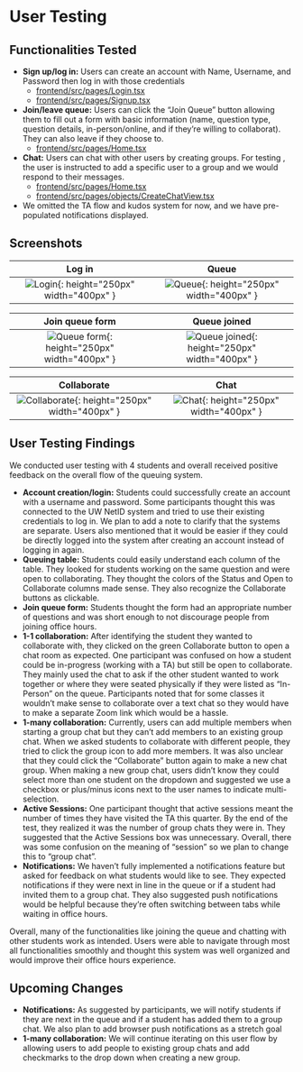 # User Testing
## Functionalities Tested
- **Sign up/log in:** Users can create an account with Name, Username, and Password then log in with those credentials
  - [frontend/src/pages/Login.tsx](https://www.google.com/url?q=https://github.com/UWSocialComputing/power-hour-code/blob/main/frontend/src/pages/Login.tsx&sa=D&source=editors&ust=1685776897285883&usg=AOvVaw1-dQe1HX7JlWc5_m6_D5GG)
  - [frontend/src/pages/Signup.tsx](https://www.google.com/url?q=https://github.com/UWSocialComputing/power-hour-code/blob/main/frontend/src/pages/Signup.tsx&sa=D&source=editors&ust=1685776897286498&usg=AOvVaw0WnCoWjuJjB1PtwtogfC6V)
- **Join/leave queue:** Users can click the “Join Queue” button allowing them to fill out a form with basic information (name, question type, question details, in-person/online, and if they’re willing to collaborat). They can also leave if they choose to.
  - [frontend/src/pages/Home.tsx](https://www.google.com/url?q=https://github.com/UWSocialComputing/power-hour-code/blob/main/frontend/src/pages/Home.tsx&sa=D&source=editors&ust=1685776897287362&usg=AOvVaw2J3-gExytA1gyToAeKsTx6)
- **Chat:** Users can chat with other users by creating groups. For testing , the user is instructed to add a specific user to a group and we would respond to their messages.
  - [frontend/src/pages/Home.tsx](https://www.google.com/url?q=https://github.com/UWSocialComputing/power-hour-code/blob/main/frontend/src/pages/Home.tsx&sa=D&source=editors&ust=1685776897288072&usg=AOvVaw2myR1UnrzrdotPAEKdQ7l7)
  - [frontend/src/pages/objects/CreateChatView.tsx](https://www.google.com/url?q=https://github.com/UWSocialComputing/power-hour-code/blob/main/frontend/src/pages/objects/CreateChatView.tsx&sa=D&source=editors&ust=1685776897288539&usg=AOvVaw0a1sLinFiBjPfqhQM-I_wG)
- We omitted the TA flow and kudos system for now, and we have pre-populated notifications displayed.

## Screenshots

|     Log in  |    Queue     |
|     :--:    |     :--:    |
| ![Login](/power-hour/img/UserTestingLogin.png){: height="250px" width="400px" }|![Queue](/power-hour/img/UserTestingQueue.png){: height="250px" width="400px" }|

|     Join queue form  |   Queue joined      |
|     :--:    |     :--:    |
| ![Queue form](/power-hour/img/UserTestingQueueForm.png){: height="250px" width="400px" } | ![Queue joined](/power-hour/img/UserTestingQueueJoined.png){: height="250px" width="400px" } |

|     Collaborate   |     Chat    |
|     :--:    |        :--:       |
| ![Collaborate](/power-hour/img/UserTestingCollaborate.png){: height="250px" width="400px" } | ![Chat](/power-hour/img/UserTestingChat.png){: height="250px" width="400px" } |

## User Testing Findings

We conducted user testing with 4 students and overall received positive feedback on the overall flow of the queuing system.
- **Account creation/login:** Students could successfully create an account with a username and password. Some participants thought this was connected to the UW NetID system and tried to use their existing credentials to log in. We plan to add a note to clarify that the systems are separate. Users also mentioned that it would be easier if they could be directly logged into the system after creating an account instead of logging in again.
- **Queuing table:** Students could easily understand each column of the table. They looked for students working on the same question and were open to collaborating. They thought the colors of the Status and Open to Collaborate columns made sense. They also recognize the Collaborate buttons as clickable.
- **Join queue form:** Students thought the form had an appropriate number of questions and was short enough to not discourage people from joining office hours.
- **1-1 collaboration:** After identifying the student they wanted to collaborate with, they clicked on the green Collaborate button to open a chat room as expected. One participant was confused on how a student could be in-progress (working with a TA) but still be open to collaborate. They mainly used the chat to ask if the other student wanted to work together or where they were seated physically if they were listed as “In-Person” on the queue. Participants noted that for some classes it wouldn’t make sense to collaborate over a text chat so they would have to make a separate Zoom link which would be a hassle.
- **1-many collaboration:** Currently, users can add multiple members when starting a group chat but they can’t add members to an existing group chat. When we asked students to collaborate with different people, they tried to click the group icon to add more members. It was also unclear that they could click the “Collaborate” button again to make a new chat group. When making a new group chat, users didn’t know they could select more than one student on the dropdown and suggested we use a checkbox or plus/minus icons next to the user names to indicate multi-selection.
- **Active Sessions:** One participant thought that active sessions meant the number of times they have visited the TA this quarter. By the end of the test, they realized it was the number of group chats they were in. They suggested that the Active Sessions box was unnecessary. Overall, there was some confusion on the meaning of “session” so we plan to change this to “group chat”.
- **Notifications:** We haven’t fully implemented a notifications feature but asked for feedback on what students would like to see. They expected notifications if they were next in line in the queue or if a student had invited them to a group chat. They also suggested push notifications would be helpful because they’re often switching between tabs while waiting in office hours.

Overall, many of the functionalities like joining the queue and chatting with other students work as intended. Users were able to navigate through most all functionalities smoothly and thought this system was well organized and would improve their office hours experience.

## Upcoming Changes
- **Notifications:** As suggested by participants, we will notify students if they are next in the queue and if a student has added them to a group chat. We also plan to add browser push notifications as a stretch goal
- **1-many collaboration:** We will continue iterating on this user flow by allowing users to add people to existing group chats and add checkmarks to the drop down when creating a new group.